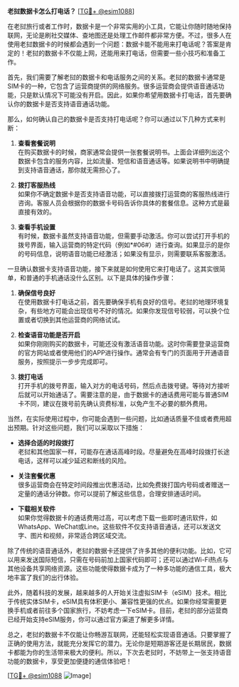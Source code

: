 **老挝数据卡怎么打电话？** [[TG💪+ @esim1088](https://t.me/s/esim1088)]

在老挝旅行或者工作时，数据卡是一个非常实用的小工具，它能让你随时随地保持联网，无论是刷社交媒体、查地图还是处理工作邮件都非常方便。不过，很多人在使用老挝数据卡的时候都会遇到一个问题：数据卡能不能用来打电话呢？答案是肯定的！老挝的数据卡不仅能上网，还能用来打电话，但需要一些小技巧和准备工作。

首先，我们需要了解老挝的数据卡和电话服务之间的关系。老挝的数据卡通常是SIM卡的一种，它包含了运营商提供的网络服务。很多运营商会提供语音通话功能，只是默认情况下可能没有开启。因此，如果你希望用数据卡打电话，首先要确认你的数据卡是否支持语音通话功能。

那么，如何确认自己的数据卡是否支持打电话呢？你可以通过以下几种方式来判断：

1. **查看套餐说明**  
   在购买数据卡的时候，商家通常会提供一张套餐说明书。上面会详细列出这个数据卡包含的服务内容，比如流量、短信和语音通话等。如果说明书中明确提到支持语音通话，那你就无需担心了。

2. **拨打客服热线**  
   如果你不确定数据卡是否支持语音功能，可以直接拨打运营商的客服热线进行咨询。客服人员会根据你的数据卡号码告诉你具体的套餐信息。这种方式是最直接有效的。

3. **查看手机设置**  
   有时候，数据卡虽然支持语音功能，但需要手动激活。你可以尝试打开手机的拨号界面，输入运营商的特定代码（例如*#06#）进行查询。如果显示的是你的号码信息，说明语音功能已经激活；如果没有显示，则需要联系客服激活。

一旦确认数据卡支持语音功能，接下来就是如何使用它来打电话了。这其实很简单，和普通的手机通话没什么区别。以下是具体的操作步骤：

1. **确保信号良好**  
   在使用数据卡打电话之前，首先要确保手机有良好的信号。老挝的地理环境复杂，有些地方可能会出现信号不好的情况。如果你发现信号较弱，可以换个位置或者切换到其他运营商的网络试试。

2. **检查语音功能是否开启**  
   如果你刚刚购买的数据卡，可能还没有激活语音功能。这时你需要登录运营商的官方网站或者使用他们的APP进行操作。通常会有专门的页面用于开通语音服务，按照提示一步步完成即可。

3. **拨打电话**  
   打开手机的拨号界面，输入对方的电话号码，然后点击拨号键。等待对方接听后就可以开始通话了。需要注意的是，由于数据卡的通话费用可能与普通SIM卡不同，建议在拨号前先确认资费标准，以免产生不必要的额外费用。

当然，在实际使用过程中，你可能会遇到一些问题，比如通话质量不佳或者费用超出预期。针对这些问题，我们可以采取以下措施：

- **选择合适的时段拨打**  
  老挝和其他国家一样，可能存在通话高峰时段。尽量避免在高峰时段拨打长途电话，这样可以减少延迟和断线的风险。

- **关注套餐优惠**  
  很多运营商会在特定时间段推出优惠活动，比如免费拨打国内号码或者赠送一定量的通话分钟数。你可以提前了解这些信息，合理安排通话时间。

- **下载相关软件**  
  如果你觉得数据卡的通话费用过高，可以考虑下载一些即时通讯软件，如WhatsApp、WeChat或Line。这些软件不仅支持语音通话，还可以发送文字、图片和视频，非常适合跨区域交流。

除了传统的语音通话外，老挝的数据卡还提供了许多其他的便利功能。比如，它可以用来发送国际短信，只需在号码前加上国家代码即可；还可以通过Wi-Fi热点与其他设备共享网络资源。这些功能使得数据卡成为了一种多功能的通信工具，极大地丰富了我们的出行体验。

此外，随着科技的发展，越来越多的人开始关注虚拟SIM卡（eSIM）技术。相比于传统实体SIM卡，eSIM具有体积更小、兼容性更强的优点。如果你经常需要更换手机或者前往多个国家旅行，不妨考虑一下eSIM卡。目前，老挝的部分运营商已经开始支持eSIM服务，你可以通过官方渠道了解更多详情。

总之，老挝的数据卡不仅能让你畅游互联网，还能轻松实现语音通话。只要掌握了正确的使用方法，就能充分发挥它的潜力。无论你是短期游客还是长期居民，数据卡都能为你的生活带来极大的便利。所以，下次去老挝时，不妨带上一张支持语音功能的数据卡，享受更加便捷的通信体验吧！

[[TG💪+ @esim1088](https://t.me/s/esim1088) ![Image](https://i.postimg.cc/4NQfJmqS/Snipaste-2025-05-13-00-14-12.png)]